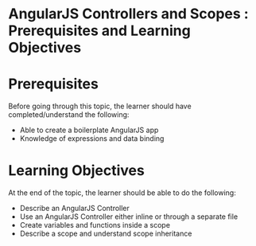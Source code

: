 # AngularJS Controllers and Scopes : Prerequisites and Learning Objectives

# Prerequisites

Before going through this topic, the learner should have completed/understand the following:

- Able to create a boilerplate AngularJS app
- Knowledge of expressions and data binding

# Learning Objectives

At the end of the topic, the learner should be able to do the following:

- Describe an AngularJS Controller
- Use an AngularJS Controller either inline or through a separate file
- Create variables and functions inside a scope
- Describe a scope and understand scope inheritance